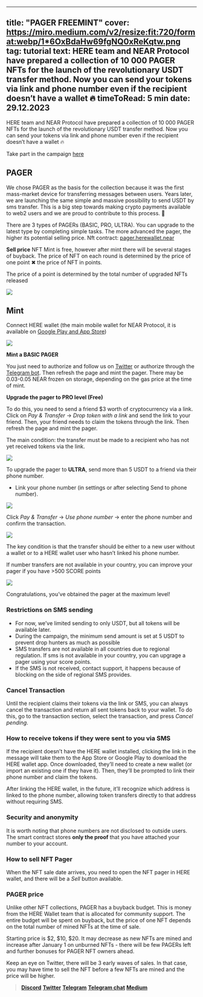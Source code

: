 -----
title: "PAGER FREEMINT"
cover: https://miro.medium.com/v2/resize:fit:720/format:webp/1*6OxBdaHw69fgNQ0xReKqtw.png
tag: tutorial
text: HERE team and NEAR Protocol have prepared a collection of 10 000 PAGER NFTs for the launch of the revolutionary USDT transfer method. Now you can send your tokens via link and phone number even if the recipient doesn’t have a wallet 🔥
timeToRead: 5 min
date: 29.12.2023
-----

HERE team and NEAR Protocol have prepared a collection of 10 000 PAGER NFTs for the launch of the revolutionary USDT transfer method. Now you can send your tokens via link and phone number even if the recipient doesn’t have a wallet 🔥

Take part in the campaign [here](https://pager.herewallet.app/)

## PAGER

We chose PAGER as the basis for the collection because it was the first mass-market device for transferring messages between users. Years later, we are launching the same simple and massive possibility to send USDT by sms transfer. This is a big step towards making crypto payments available to web2 users and we are proud to contribute to this process. 🤍

There are 3 types of PAGERs (BASIC, PRO, ULTRA). You can upgrade to the latest type by completing simple tasks. The more advanced the pager, the higher its potential selling price.
Nft contract: [pager.herewallet.near](https://nearblocks.io/en/address/pager.herewallet.near)

**Sell price**
NFT Mint is free, however after mint there will be several stages of buyback. The price of NFT on each round is determined by the price of one point ✖ the price of NFT in points.

The price of a point is determined by the total number of upgraded NFTs released

![](https://miro.medium.com/v2/resize:fit:720/format:webp/1*AvpNb3xeBrnl_XD2LNdDyA.png)

## Mint 

Connect HERE wallet (the main mobile wallet for NEAR Protocol, it is available on [Google Play and App Store](https://download.herewallet.app/pager))

![](https://miro.medium.com/v2/resize:fit:720/format:webp/1*ekj5WMjdvjDKJKe1uL6mfg.jpeg)

**Mint a BASIC PAGER**

You just need to authorize and follow us on [Twitter](https://twitter.com/here_wallet) or authorize through the [Telegram bot](https://t.me/herewalletbot).
Then refresh the page and mint the pager. There may be 0.03-0.05 NEAR frozen on storage, depending on the gas price at the time of mint.

**Upgrade the pager to PRO level (Free)**

To do this, you need to send a friend $3 worth of cryptocurrency via a link. Click on *Pay & Transfer* -> *Drop token with a link* and send the link to your friend. Then, your friend needs to claim the tokens through the link. Then refresh the page and mint the pager.

The main condition: the transfer must be made to a recipient who has not yet received tokens via the link.

![](https://miro.medium.com/v2/resize:fit:720/format:webp/1*D_lKC3cyUiSeagYo5sY5tg.jpeg)

To upgrade the pager to **ULTRA**, send more than 5 USDT to a friend via their phone number.

- Link your phone number (in settings or after selecting Send to phone number).

![](https://miro.medium.com/v2/resize:fit:720/format:webp/1*W4OxWUBfWZAhCd4-C5ZJsA.jpeg)

Click *Pay & Transfer* -> *Use phone number* -> enter the phone number and confirm the transaction.

![](https://miro.medium.com/v2/resize:fit:720/format:webp/1*YH3ikxuK4upFpFjIaRuvBA.jpeg)

The key condition is that the transfer should be either to a new user without a wallet or to a HERE wallet user who hasn’t linked his phone number.

If number transfers are not available in your country, you can improve your pager if you have >500 SCORE points

![](https://cdn-images-1.medium.com/max/720/1*yeW9fBg7PGoS2ihY4t7kmw.jpeg)

Congratulations, you’ve obtained the pager at the maximum level!

### Restrictions on SMS sending

- For now, we’ve limited sending to only USDT, but all tokens will be available later.
- During the campaign, the minimum send amount is set at 5 USDT to prevent drop hunters as much as possible
- SMS transfers are not available in all countries due to regional regulation. If sms is not available in your country, you can upgrage a pager using your score points.
- If the SMS is not received, contact support, it happens because of blocking on the side of regional SMS provides.

### Cancel Transaction

Until the recipient claims their tokens via the link or SMS, you can always cancel the transaction and return all sent tokens back to your wallet. To do this, go to the transaction section, select the transaction, and press *Сancel pending*.

### How to receive tokens if they were sent to you via SMS

If the recipient doesn’t have the HERE wallet installed, clicking the link in the message will take them to the App Store or Google Play to download the HERE wallet app. Once downloaded, they’ll need to create a new wallet (or import an existing one if they have it). Then, they’ll be prompted to link their phone number and claim the tokens.

After linking the HERE wallet, in the future, it’ll recognize which address is linked to the phone number, allowing token transfers directly to that address without requiring SMS.

### Security and anonymity

It is worth noting that phone numbers are not disclosed to outside users. The smart contract stores **only the proof** that you have attached your number to your account.

### How to sell NFT Pager

When the NFT sale date arrives, you need to open the NFT pager in HERE wallet, and there will be a *Sell* button available.

### PAGER price

Unlike other NFT collections, PAGER has a buyback budget. This is money from the HERE Wallet team that is allocated for community support. The entire budget will be spent on buyback, but the price of one NFT depends on the total number of mined NFTs at the time of sale.

Starting price is $2, $10, $20. It may decrease as new NFTs are mined and increase after January 1 on unburned NFTs - there will be few PAGERs left and further bonuses for PAGER NFT owners ahead.

Keep an eye on Twitter, there will be 3 early waves of sales. In that case, you may have time to sell the NFT before a few NFTs are mined and the price will be higher.


> [**Discord**](https://discord.gg/AfB5cvtFXH)
> [**Twitter**](https://twitter.com/here_wallet)
> [**Telegram**](https://t.me/herewallet)
> [**Telegram chat**](https://t.me/herewalletchat)
> [**Medium**](https://medium.com/@nearhere)














